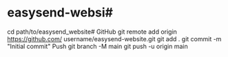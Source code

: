 # easysend-websi# 
cd path/to/easysend_website# GitHub
git remote add origin https://github.com/
username/easysend-website.git
git add .
git commit -m "Initial commit"
Push
git branch -M main
git push -u origin main
